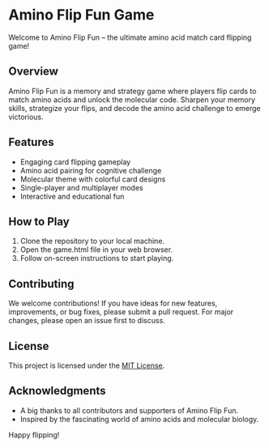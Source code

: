 # Amino Flip Fun Game

Welcome to Amino Flip Fun – the ultimate amino acid match card flipping game!

## Overview

Amino Flip Fun is a memory and strategy game where players flip cards to match amino acids and unlock the molecular code. Sharpen your memory skills, strategize your flips, and decode the amino acid challenge to emerge victorious.

## Features

- Engaging card flipping gameplay
- Amino acid pairing for cognitive challenge
- Molecular theme with colorful card designs
- Single-player and multiplayer modes
- Interactive and educational fun

## How to Play

1. Clone the repository to your local machine.
2. Open the game.html file in your web browser.
3. Follow on-screen instructions to start playing.

## Contributing

We welcome contributions! If you have ideas for new features, improvements, or bug fixes, please submit a pull request. For major changes, please open an issue first to discuss.

## License

This project is licensed under the [MIT License](LICENSE.md).

## Acknowledgments

- A big thanks to all contributors and supporters of Amino Flip Fun.
- Inspired by the fascinating world of amino acids and molecular biology.

Happy flipping!

